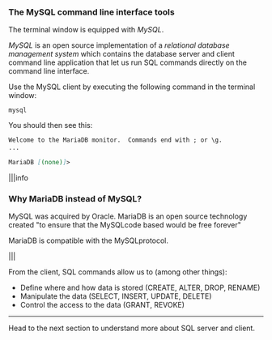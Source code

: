 ### The MySQL command line interface tools

The terminal window is equipped with _MySQL_.

_MySQL_ is an open source implementation of a _relational database management system_ which contains the database server and client command line application that let us run SQL commands directly on the command line interface.

Use the MySQL client by executing the following command in the terminal window:

```
mysql
```

You should then see this:

```markdown
Welcome to the MariaDB monitor.  Commands end with ; or \g.
...

MariaDB [(none)]> 
```

|||info

### Why MariaDB instead of MySQL?
MySQL was acquired by Oracle. MariaDB is an open source technology created "to ensure that the MySQLcode based would be free forever"

MariaDB is compatible with the MySQLprotocol.

|||


From the client, SQL commands allow us to (among other things):

- Define where and how data is stored (CREATE, ALTER, DROP, RENAME)
- Manipulate the data (SELECT, INSERT, UPDATE, DELETE)
- Control the access to the data (GRANT, REVOKE)

---

Head to the next section to understand more about SQL server and client.